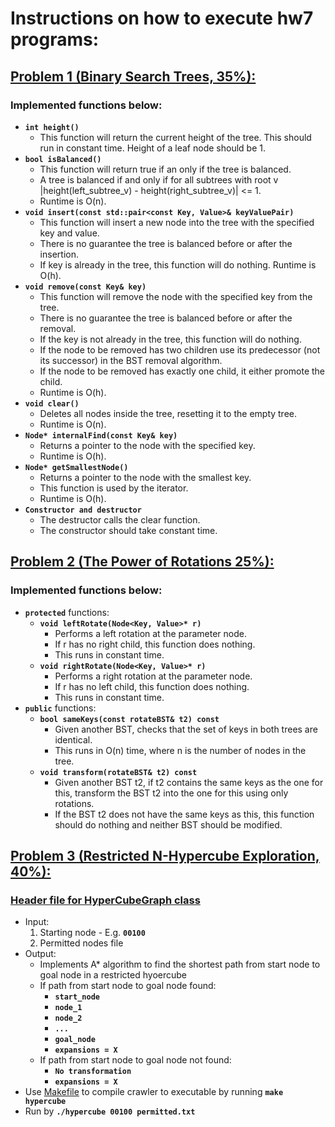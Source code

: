 # Instructions on how to execute hw7 programs:

## [Problem 1 (Binary Search Trees, 35%): ](bst.h)

### Implemented functions below:
- **`int height()`** 
	- This function will return the current height of the tree. This should run in constant time. Height of a leaf node should be 1.
- **`bool isBalanced()`**
	- This function will return true if an only if the tree is balanced. 
	- A tree is balanced if and only if for all subtrees with root v |height(left_subtree_v) - height(right_subtree_v)| <= 1. 
	- Runtime is O(n).
- **`void insert(const std::pair<const Key, Value>& keyValuePair)`**
	- This function will insert a new node into the tree with the specified key and value. 
	- There is no guarantee the tree is balanced before or after the insertion. 
	- If key is already in the tree, this function will do nothing. Runtime is O(h).
- **`void remove(const Key& key)`**
	- This function will remove the node with the specified key from the tree. 
	- There is no guarantee the tree is balanced before or after the removal. 
	- If the key is not already in the tree, this function will do nothing. 
	- If the node to be removed has two children use its predecessor (not its successor) in the BST removal algorithm. 
	- If the node to be removed has exactly one child, it either promote the child.
	- Runtime is O(h). 
- **`void clear()`**
	- Deletes all nodes inside the tree, resetting it to the empty tree. 
	- Runtime is O(n).
- **`Node* internalFind(const Key& key)`**
	- Returns a pointer to the node with the specified key. 
	- Runtime is O(h).
- **`Node* getSmallestNode()`**
	- Returns a pointer to the node with the smallest key. 
	- This function is used by the iterator. 
	- Runtime is O(h).
- **`Constructor and destructor`**
	- The destructor calls the clear function. 
	- The constructor should take constant time.



## [Problem 2 (The Power of Rotations 25%): ](rotateBST.h)

### Implemented functions below:
- **`protected`** functions:
	- **`void leftRotate(Node<Key, Value>* r)`** 
		- Performs a left rotation at the parameter node. 
		- If r has no right child, this function does nothing. 
		- This runs in constant time.
	- **`void rightRotate(Node<Key, Value>* r)`**
		- Performs a right rotation at the parameter node. 
		- If r has no left child, this function does nothing. 
		- This runs in constant time.
- **`public`** functions:
	- **`bool sameKeys(const rotateBST& t2) const`**
		- Given another BST, checks that the set of keys in both trees are identical. 
		- This runs in O(n) time, where n is the number of nodes in the tree.
	- **`void transform(rotateBST& t2) const`**
		- Given another BST t2, if t2 contains the same keys as the one for this, 
		transform the BST t2 into the one for this using only rotations. 
		- If the BST t2 does not have the same keys as this, this function should do nothing and neither BST should be modified.


## [Problem 3 (Restricted N-Hypercube Exploration, 40%): ](hypercube.cpp)
### [Header file for HyperCubeGraph class](hypercubegraph.h)

- Input: 
	1. Starting node - E.g. **`00100`**
	2. Permitted nodes file 
- Output:
	- Implements A* algorithm to find the shortest path from start node to goal node in a restricted hyoercube
	- If path from start node to goal node found:
		- **`start_node`** <br/>
		- **`node_1`** <br/>
		- **`node_2`** <br/>
		- **`... `** <br/>
		- **`goal_node`** <br/>
		- **`expansions = X`**<br/>
	- If path from start node to goal node not found:
		- **`No transformation`** <br/>
		- **`expansions = X`** <br/>
- Use [Makefile](Makefile) to compile crawler to executable by running **`make hypercube`**
- Run by **`./hypercube 00100 permitted.txt`**